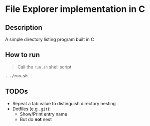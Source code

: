 # File Explorer implementation in C

## Description

A simple directory listing program built in C

## How to run
> Call the `run.sh` shell script

```bash
. ./run.sh
```

## TODOs
- Repeat a tab value to distinguish directory nesting
- Dotfiles (e.g `.git`):
    - Show/Print entry name
    - But do __not__ nest
